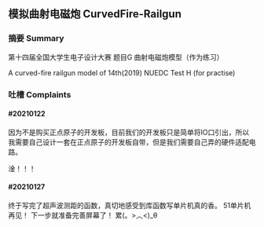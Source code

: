 ## 模拟曲射电磁炮 CurvedFire-Railgun
### 摘要 Summary
第十四届全国大学生电子设计大赛 题目G 曲射电磁炮模型（作为练习）


A curved-fire railgun model of 14th(2019) NUEDC Test H (for practise)


### 吐槽 Complaints

#### #20210122
因为不是购买正点原子的开发板，目前我们的开发板只是简单将IO口引出，所以我需要自己设计一套在正点原子的开发板自带，但是我们需要自己弄的硬件适配电路。

淦！！！

#### #20210127
终于写完了超声波测距的函数，真切地感受到库函数写单片机真的香。
51单片机再见！
下一步就准备完善屏幕了！
累(。>︿<)_θ